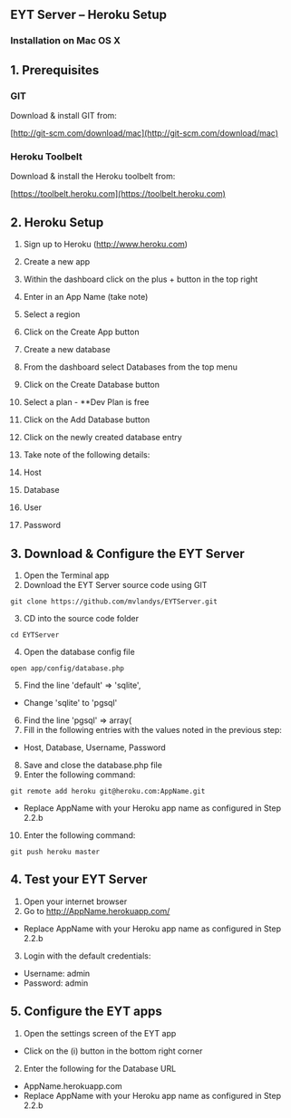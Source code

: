 
## EYT Server – Heroku Setup

### Installation on Mac OS X

## 1. Prerequisites

### GIT

Download & install GIT from:

[http://git-scm.com/download/mac](http://git-scm.com/download/mac)

### Heroku Toolbelt

Download & install the Heroku toolbelt from:

[https://toolbelt.heroku.com](https://toolbelt.heroku.com)

## 2. Heroku Setup

1. Sign up to Heroku (http://www.heroku.com)
2. Create a new app
  1. Within the dashboard click on the plus + button in the top right
  2. Enter in an App Name (take note)
  3. Select a region
  4. Click on the Create App button

3. Create a new database
  1. From the dashboard select Databases from the top menu
  2. Click on the Create Database button
  3. Select a plan
    - \*\*Dev Plan is free
  4. Click on the Add Database button

4. Click on the newly created database entry
5. Take note of the following details:
  1. Host
  2. Database
  3. User
  4. Password



## 3. Download & Configure the EYT Server

1. Open the Terminal app
2. Download the EYT Server source code using GIT
```
git clone https://github.com/mvlandys/EYTServer.git
```
3. CD into the source code folder 
```
cd EYTServer
```
4. Open the database config file
```
open app/config/database.php
```
5. Find the line 'default' => 'sqlite',
  - Change 'sqlite' to 'pgsql'
6. Find the line 'pgsql' => array(
7. Fill in the following entries with the values noted in the previous step:
  - Host, Database, Username, Password
8. Save and close the database.php file
9. Enter the following command:
```
git remote add heroku git@heroku.com:AppName.git
```
  - Replace AppName with your Heroku app name as configured in Step 2.2.b


10. Enter the following command:
```
git push heroku master
```


## 4. Test your EYT Server

1. Open your internet browser
2. Go to http://AppName.herokuapp.com/
  - Replace AppName with your Heroku app name as configured in Step 2.2.b

3. Login with the default credentials:
  - Username: admin
  - Password: admin



## 5. Configure the EYT apps

1. Open the settings screen of the EYT app
  - Click on the (i) button in the bottom right corner
2. Enter the following for the Database URL
  - AppName.herokuapp.com
  - Replace AppName with your Heroku app name as configured in Step 2.2.b
